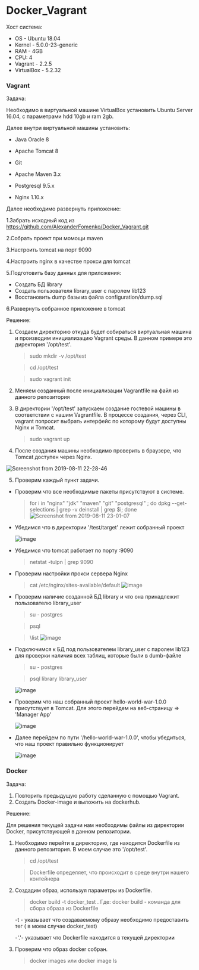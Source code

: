 # Docker_Vagrant

Хост система:
* OS - Ubuntu 18.04
* Kernel - 5.0.0-23-generic
* RAM - 4GB
* CPU: 4
* Vagrant - 2.2.5
* VirtualBox - 5.2.32

### Vagrant
Задача:

Необходимо в виртуальной машине VirtualBox установить Ubuntu Server 16.04, c параметрами hdd 10gb и ram 2gb.

Далее внутри виртуальной машины установить:

* Java Oracle 8

* Apache Tomcat 8

* Git

* Apache Maven 3.x

* Postgresql 9.5.x

* Nginx 1.10.x

Далее необходимо развернуть приложение:

  1.Забрать исходный код из https://github.com/AlexanderFomenko/Docker_Vagrant.git

  2.Собрать проект при момощи maven
  
  3.Настроить tomcat на порт 9090

  4.Настроить nginx в качестве прокси для tomcat

  5.Подготовить базу данных для приложения:

   * Создать БД library
   * Создать пользователя library_user с паролем lib123
   * Восстановить dump базы из файла configuration/dump.sql
   
  6.Развернуть собранное приложение в tomcat

Решение:

1. Cоздаем директорию откуда будет собираться виртуальная машина и производим инициализацию Vagrant среды. В данном примере это директория '/opt/test'.
    > sudo mkdir -v /opt/test
  
    > cd /opt/test
    
    > sudo vagrant init

2. Меняем созданный после инициализации Vagrantfile на файл из данного репозитория
3. В директории '/opt/test' запускаем создание гостевой машины в соответствии с нашим Vagrantfile. В процессе создания, через CLI, vagrant попросит выбрать интерфейс по которому будут доступны Nginx и Tomcat.

    > sudo vagrant up

4. После создания машины необходимо проверить в браузере, что Tomcat доступен через Nginx.

![Screenshot from 2019-08-11 22-28-46](https://user-images.githubusercontent.com/52493338/62838672-3eff3e80-bc88-11e9-92cf-c4694b8e8971.png)

5. Проверим каждый пункт задачи.
  
  * Проверим что все необходимые пакеты присутствуют в системе.
      > for i in "nginx" "jdk" "maven" "git" "postgresql" ; do dpkg --get-selections | grep -v deinstall | grep $i; done
      ![Screenshot from 2019-08-11 23-01-07](https://user-images.githubusercontent.com/52493338/62839072-d9ae4c00-bc8d-11e9-9a81-e23329c50eeb.png)
  
  * Убедимся что в директории '/test/target' лежит собранный проект
  
    ![image](https://user-images.githubusercontent.com/52493338/62839485-1a5c9400-bc93-11e9-804d-83237f03ccf4.png)
   
   * Убедимся что tomcat работает по порту :9090
      > netstat -tulpn | grep 9090
   
   * Проверим настройки прокси сервера Nginx
      > cat /etc/nginx/sites-available/default
    ![image](https://user-images.githubusercontent.com/52493338/62839708-7ecd2280-bc96-11e9-937b-3055b57c242b.png)
   
   * Проверим наличие созданной БД library и что она принадлежит пользователю library_user
      > su - postgres
      
      > psql
      
      > \list
      ![image](https://user-images.githubusercontent.com/52493338/62840598-b98a8700-bca5-11e9-9a72-ec2c32f29e6d.png)
    
   * Подключимся к БД под пользователем library_user с паролем lib123 для проверки наличия всех таблиц, которые были в dumb-файле
      > su - postgres
      
      > psql library library_user
      
      ![image](https://user-images.githubusercontent.com/52493338/62840615-37e72900-bca6-11e9-86aa-d7b93c6de36e.png)
     
   * Проверим что наш собранный проект hello-world-war-1.0.0 присутствует в Tomcat. Для этого перейдем на веб-страницу => 'Manager App'
   
      ![image](https://user-images.githubusercontent.com/52493338/62840670-22beca00-bca7-11e9-9f32-8fc899ca733c.png)
   
   * Далее перейдем по пути '/hello-world-war-1.0.0', чтобы убедиться, что наш проект правильно функционирует
      
      ![image](https://user-images.githubusercontent.com/52493338/62840700-7cbf8f80-bca7-11e9-8e38-c7d5f32e642a.png)
### Docker
Задача:

1. Повторить предыдущую работу сделанную с помощью Vagrant. 
2. Создать Docker-image и выложить на dockerhub.
  
  Решение:
  
  Для решения текущей задачи нам необходимы файлы из директории Docker, присутствующей в данном репозитории.
  
  1. Необходимо перейти в директорию, где находится Dockerfile из данного репозитория. В моем случае это '/opt/test'.
     > cd /opt/test
     
     > Dockerfile определяет, что происходит в среде внутри нашего контейнера
     
  2. Создадим образ, используя параметры из Dockerfile.
      > docker build -t docker_test .
      Где:
        docker build - команда для сбора образа из Dockerfile
        
        -t - указывает что создаваемому образу необходимо предоставить тег ( в моем случае docker_test)
        
        -'.'- указывает что Dockerfile находится в текущей директории
  
  3. Проверим что образ docker собран.
      > docker images
      или
      > docker image ls
      
  



